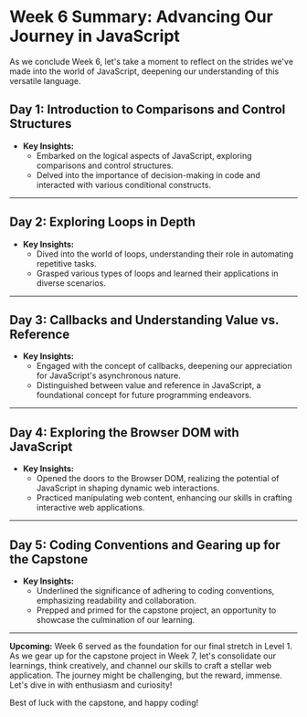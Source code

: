 # Week 6 Summary: Advancing Our Journey in JavaScript

As we conclude Week 6, let's take a moment to reflect on the strides we've made into the world of JavaScript, deepening our understanding of this versatile language.

## Day 1: **Introduction to Comparisons and Control Structures**

- **Key Insights:**
  - Embarked on the logical aspects of JavaScript, exploring comparisons and control structures.
  - Delved into the importance of decision-making in code and interacted with various conditional constructs.

---

## Day 2: **Exploring Loops in Depth**

- **Key Insights:**
  - Dived into the world of loops, understanding their role in automating repetitive tasks.
  - Grasped various types of loops and learned their applications in diverse scenarios.

---

## Day 3: **Callbacks and Understanding Value vs. Reference**

- **Key Insights:**
  - Engaged with the concept of callbacks, deepening our appreciation for JavaScript's asynchronous nature.
  - Distinguished between value and reference in JavaScript, a foundational concept for future programming endeavors.

---

## Day 4: **Exploring the Browser DOM with JavaScript**

- **Key Insights:**
  - Opened the doors to the Browser DOM, realizing the potential of JavaScript in shaping dynamic web interactions.
  - Practiced manipulating web content, enhancing our skills in crafting interactive web applications.

---

## Day 5: **Coding Conventions and Gearing up for the Capstone**

- **Key Insights:**
  - Underlined the significance of adhering to coding conventions, emphasizing readability and collaboration.
  - Prepped and primed for the capstone project, an opportunity to showcase the culmination of our learning.

---

**Upcoming:** Week 6 served as the foundation for our final stretch in Level 1. As we gear up for the capstone project in Week 7, let's consolidate our learnings, think creatively, and channel our skills to craft a stellar web application. The journey might be challenging, but the reward, immense. Let's dive in with enthusiasm and curiosity!

Best of luck with the capstone, and happy coding!
